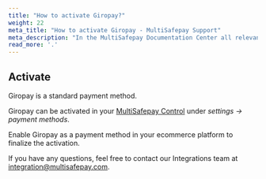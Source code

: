 ```yaml
---
title: "How to activate Giropay?"
weight: 22
meta_title: "How to activate Giropay - MultiSafepay Support"
meta_description: "In the MultiSafepay Documentation Center all relevant information regarding our Plugins and API. As well as Support pages for Payment Method, Tools and General Questions. You can also find the contact details of our Support Team and Integration Team."
read_more: '.'
---
```

## Activate
Giropay is a standard payment method. 

Giropay can be activated in your [MultiSafepay Control](https://merchant.multisafepay.com/) under _settings -> payment methods_.

Enable Giropay as a payment method in your ecommerce platform to finalize the activation.

If you have any questions, feel free to contact our Integrations team at <integration@multisafepay.com>.
